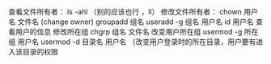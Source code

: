 查看文件所有者：
ls -ahl （别的应该也行 ，ll）
修改文件所有者：
chown 用户名 文件名 (change owner)
groupadd 组名
useradd -g 组名 用户名
id 用户名 查看用户的信息
修改所在组
chgrp 组名 文件名
改变用户所在组
usermod -g 所在组 用户名
usermod -d 目录名 用户名 （改变用户登录时的所在目录，用户要有进入该目录的权限
